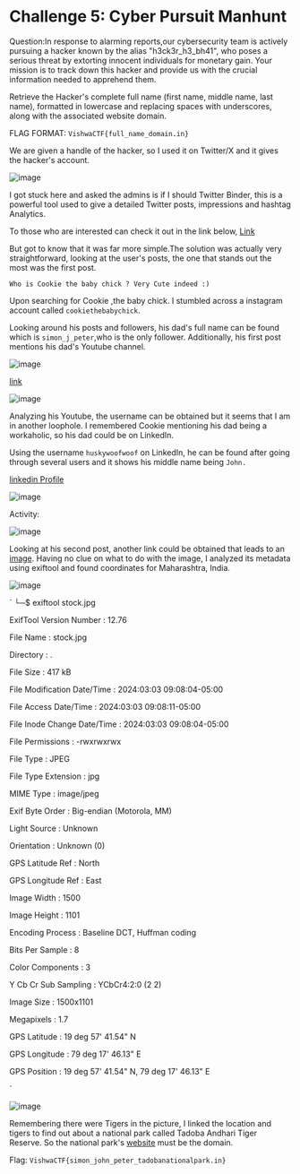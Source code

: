 # Challenge 5: Cyber Pursuit Manhunt
Question:In response to alarming reports,our cybersecurity team is actively pursuing
a hacker known by the alias "h3ck3r_h3_bh41", who poses a serious threat by extorting
innocent individuals for monetary gain. Your mission is to track down this hacker and
provide us with the crucial information needed to apprehend them.

Retrieve the Hacker's complete full name (first name, middle name, last name), 
formatted in lowercase and replacing spaces with underscores, along with the 
associated website domain.

FLAG FORMAT: ```VishwaCTF{full_name_domain.in}```

We are given a handle of the hacker, so I used it on Twitter/X and it gives the hacker's account. 

![image](https://github.com/PSrujanReddy/OnlineCTF-Writeups/assets/118731259/421f695e-b708-4db3-b20e-eb02af436526)

I got stuck here and asked the admins is if I should Twitter Binder, this is a powerful tool 
used to give a detailed Twitter posts, impressions and hashtag Analytics.

To those who are interested can check it out in the link below,
[Link](https://www.tweetbinder.com/)

But got to know that it was far more simple.The solution was actually very straightforward,
looking at the user's posts, the one that stands out the most was the first post.

```Who is Cookie the baby chick ? Very Cute indeed :)```

Upon searching for Cookie ,the baby chick. I stumbled across a instagram account called ```cookiethebabychick```.


Looking around his posts and followers, his dad's full name can be found which is ```simon_j_peter```,who is the only follower.
Additionally, his first post mentions his dad's Youtube channel.

![image](https://github.com/PSrujanReddy/OnlineCTF-Writeups/assets/118731259/10fd3e86-9451-40f3-8afc-afd4a3638f1d)

[link](bit.ly/3v79BgB) 

![image](https://github.com/PSrujanReddy/OnlineCTF-Writeups/assets/118731259/858927d4-0130-435a-9f90-f4cebc248592)

Analyzing his Youtube, the username can be obtained but it seems that I am in another loophole. 
I remembered Cookie mentioning his dad being a workaholic, so his dad could be on LinkedIn.

Using the username ```huskywoofwoof``` on LinkedIn, he can be found after going through several users and it shows his middle name being
```John.```

[linkedin Profile](https://www.linkedin.com/in/husky-woof-woof-3800342b8/)

![image](https://github.com/PSrujanReddy/OnlineCTF-Writeups/assets/118731259/0b1c268a-a048-48b6-a0ca-6805c125c0b0)

Activity:

![image](https://github.com/PSrujanReddy/OnlineCTF-Writeups/assets/118731259/34aea4c2-34f0-4833-ac05-4e79d42a0a6f)


Looking at his second post, another link could be obtained that leads to an [image](https://i.postimg.cc/dVqYpMLy/stock.jpg). Having no clue on what to do with the image, I analyzed its metadata using exiftool and found coordinates for Maharashtra, India.

![image](https://github.com/PSrujanReddy/OnlineCTF-Writeups/assets/118731259/da309b32-e897-41f7-9722-84ab62672d64)

`
└─$ exiftool stock.jpg 

ExifTool Version Number         : 12.76

File Name                       : stock.jpg

Directory                       : .

File Size                       : 417 kB

File Modification Date/Time     : 2024:03:03 09:08:04-05:00

File Access Date/Time           : 2024:03:03 09:08:11-05:00

File Inode Change Date/Time     : 2024:03:03 09:08:04-05:00

File Permissions                : -rwxrwxrwx

File Type                       : JPEG

File Type Extension             : jpg

MIME Type                       : image/jpeg

Exif Byte Order                 : Big-endian (Motorola, MM)

Light Source                    : Unknown

Orientation                     : Unknown (0)

GPS Latitude Ref                : North

GPS Longitude Ref               : East

Image Width                     : 1500

Image Height                    : 1101

Encoding Process                : Baseline DCT, Huffman coding

Bits Per Sample                 : 8

Color Components                : 3

Y Cb Cr Sub Sampling            : YCbCr4:2:0 (2 2)

Image Size                      : 1500x1101

Megapixels                      : 1.7

GPS Latitude                    : 19 deg 57' 41.54" N

GPS Longitude                   : 79 deg 17' 46.13" E

GPS Position                    : 19 deg 57' 41.54" N, 79 deg 17' 46.13" E

`

![image](https://github.com/PSrujanReddy/OnlineCTF-Writeups/assets/118731259/f6ad7a73-1e98-4517-8501-81c552890116)


Remembering there were Tigers in the picture, I linked the location and tigers to find out about a national park called Tadoba Andhari Tiger Reserve. So the national park's [website](https://www.tadobanationalpark.in/) must be the domain.

Flag: ```VishwaCTF{simon_john_peter_tadobanationalpark.in}```
